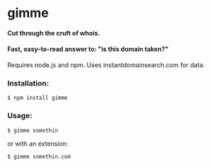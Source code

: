 # gimme
#### Cut through the cruft of whois. 
#### Fast, easy-to-read answer to: "is this domain taken?"
Requires node.js and npm. Uses instantdomainsearch.com for data.

### Installation:

	$ npm install gimme

### Usage:

	$ gimme somethin

or with an extension:

	$ gimme somethin.com
